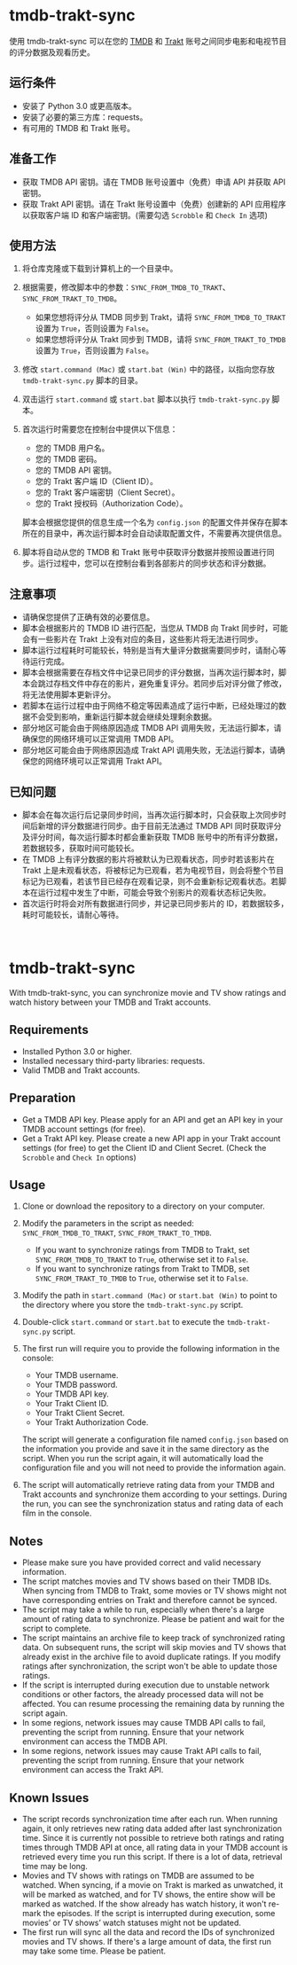 # tmdb-trakt-sync
使用 tmdb-trakt-sync 可以在您的 [TMDB](https://www.themoviedb.org/) 和 [Trakt](https://trakt.tv/) 账号之间同步电影和电视节目的评分数据及观看历史。

## 运行条件
- 安装了 Python 3.0 或更高版本。
- 安装了必要的第三方库：requests。
- 有可用的 TMDB 和 Trakt 账号。

## 准备工作
- 获取 TMDB API 密钥。请在 TMDB 账号设置中（免费）申请 API 并获取 API 密钥。
- 获取 Trakt API 密钥。请在 Trakt 账号设置中（免费）创建新的 API 应用程序以获取客户端 ID 和客户端密钥。(需要勾选 `Scrobble` 和 `Check In` 选项)

## 使用方法
1. 将仓库克隆或下载到计算机上的一个目录中。
2. 根据需要，修改脚本中的参数：`SYNC_FROM_TMDB_TO_TRAKT`、`SYNC_FROM_TRAKT_TO_TMDB`。
   - 如果您想将评分从 TMDB 同步到 Trakt，请将 `SYNC_FROM_TMDB_TO_TRAKT` 设置为 `True`，否则设置为 `False`。
   - 如果您想将评分从 Trakt 同步到 TMDB，请将 `SYNC_FROM_TRAKT_TO_TMDB` 设置为 `True`，否则设置为 `False`。
3. 修改 `start.command (Mac)` 或 `start.bat (Win)` 中的路径，以指向您存放 `tmdb-trakt-sync.py` 脚本的目录。
4. 双击运行 `start.command` 或 `start.bat` 脚本以执行 `tmdb-trakt-sync.py` 脚本。
5. 首次运行时需要您在控制台中提供以下信息：

   - 您的 TMDB 用户名。
   - 您的 TMDB 密码。
   - 您的 TMDB API 密钥。
   - 您的 Trakt 客户端 ID（Client ID）。
   - 您的 Trakt 客户端密钥（Client Secret）。
   - 您的 Trakt 授权码（Authorization Code）。

   脚本会根据您提供的信息生成一个名为 `config.json` 的配置文件并保存在脚本所在的目录中，再次运行脚本时会自动读取配置文件，不需要再次提供信息。
6. 脚本将自动从您的 TMDB 和 Trakt 账号中获取评分数据并按照设置进行同步。运行过程中，您可以在控制台看到各部影片的同步状态和评分数据。

## 注意事项
- 请确保您提供了正确有效的必要信息。
- 脚本会根据影片的 TMDB ID 进行匹配，当您从 TMDB 向 Trakt 同步时，可能会有一些影片在 Trakt 上没有对应的条目，这些影片将无法进行同步。
- 脚本运行过程耗时可能较长，特别是当有大量评分数据需要同步时，请耐心等待运行完成。
- 脚本会根据需要在存档文件中记录已同步的评分数据，当再次运行脚本时，脚本会跳过存档文件中存在的影片，避免重复评分。若同步后对评分做了修改，将无法使用脚本更新评分。
- 若脚本在运行过程中由于网络不稳定等因素造成了运行中断，已经处理过的数据不会受到影响，重新运行脚本就会继续处理剩余数据。
- 部分地区可能会由于网络原因造成 TMDB API 调用失败，无法运行脚本，请确保您的网络环境可以正常调用 TMDB API。
- 部分地区可能会由于网络原因造成 Trakt API 调用失败，无法运行脚本，请确保您的网络环境可以正常调用 Trakt API。

## 已知问题
- 脚本会在每次运行后记录同步时间，当再次运行脚本时，只会获取上次同步时间后新增的评分数据进行同步。由于目前无法通过 TMDB API 同时获取评分及评分时间，每次运行脚本时都会重新获取 TMDB 账号中的所有评分数据，若数据较多，获取时间可能较长。
- 在 TMDB 上有评分数据的影片将被默认为已观看状态，同步时若该影片在 Trakt 上是未观看状态，将被标记为已观看，若为电视节目，则会将整个节目标记为已观看，若该节目已经存在观看记录，则不会重新标记观看状态。若脚本在运行过程中发生了中断，可能会导致个别影片的观看状态标记失败。
- 首次运行时将会对所有数据进行同步，并记录已同步影片的 ID，若数据较多，耗时可能较长，请耐心等待。
<br>

# tmdb-trakt-sync
With tmdb-trakt-sync, you can synchronize movie and TV show ratings and watch history between your TMDB and Trakt accounts.

## Requirements
- Installed Python 3.0 or higher.
- Installed necessary third-party libraries: requests.
- Valid TMDB and Trakt accounts.

## Preparation
- Get a TMDB API key. Please apply for an API and get an API key in your TMDB account settings (for free).
- Get a Trakt API key. Please create a new API app in your Trakt account settings (for free) to get the Client ID and Client Secret. (Check the `Scrobble` and `Check In` options)

## Usage
1. Clone or download the repository to a directory on your computer.
2. Modify the parameters in the script as needed: `SYNC_FROM_TMDB_TO_TRAKT`, `SYNC_FROM_TRAKT_TO_TMDB`.
   - If you want to synchronize ratings from TMDB to Trakt, set `SYNC_FROM_TMDB_TO_TRAKT` to `True`, otherwise set it to `False`.
   - If you want to synchronize ratings from Trakt to TMDB, set `SYNC_FROM_TRAKT_TO_TMDB` to `True`, otherwise set it to `False`.
3. Modify the path in `start.command (Mac)` or `start.bat (Win)` to point to the directory where you store the `tmdb-trakt-sync.py` script.
4. Double-click `start.command` or `start.bat` to execute the `tmdb-trakt-sync.py` script.
5. The first run will require you to provide the following information in the console:

   - Your TMDB username.
   - Your TMDB password.
   - Your TMDB API key.
   - Your Trakt Client ID.
   - Your Trakt Client Secret.
   - Your Trakt Authorization Code.

   The script will generate a configuration file named `config.json` based on the information you provide and save it in the same directory as the script. When you run the script again, it will automatically load the configuration file and you will not need to provide the information again.
6. The script will automatically retrieve rating data from your TMDB and Trakt accounts and synchronize them according to your settings. During the run, you can see the synchronization status and rating data of each film in the console.

## Notes
- Please make sure you have provided correct and valid necessary information.
- The script matches movies and TV shows based on their TMDB IDs. When syncing from TMDB to Trakt, some movies or TV shows might not have corresponding entries on Trakt and therefore cannot be synced.
- The script may take a while to run, especially when there's a large amount of rating data to synchronize. Please be patient and wait for the script to complete.
- The script maintains an archive file to keep track of synchronized rating data. On subsequent runs, the script will skip movies and TV shows that already exist in the archive file to avoid duplicate ratings. If you modify ratings after synchronization, the script won't be able to update those ratings.
- If the script is interrupted during execution due to unstable network conditions or other factors, the already processed data will not be affected. You can resume processing the remaining data by running the script again.
- In some regions, network issues may cause TMDB API calls to fail, preventing the script from running. Ensure that your network environment can access the TMDB API.
- In some regions, network issues may cause Trakt API calls to fail, preventing the script from running. Ensure that your network environment can access the Trakt API.

## Known Issues
- The script records synchronization time after each run. When running again, it only retrieves new rating data added after last synchronization time. Since it is currently not possible to retrieve both ratings and rating times through TMDB API at once, all rating data in your TMDB account is retrieved every time you run this script. If there is a lot of data, retrieval time may be long.
- Movies and TV shows with ratings on TMDB are assumed to be watched. When syncing, if a movie on Trakt is marked as unwatched, it will be marked as watched, and for TV shows, the entire show will be marked as watched. If the show already has watch history, it won't re-mark the episodes. If the script is interrupted during execution, some movies’ or TV shows’ watch statuses might not be updated.
- The first run will sync all the data and record the IDs of synchronized movies and TV shows. If there's a large amount of data, the first run may take some time. Please be patient.
